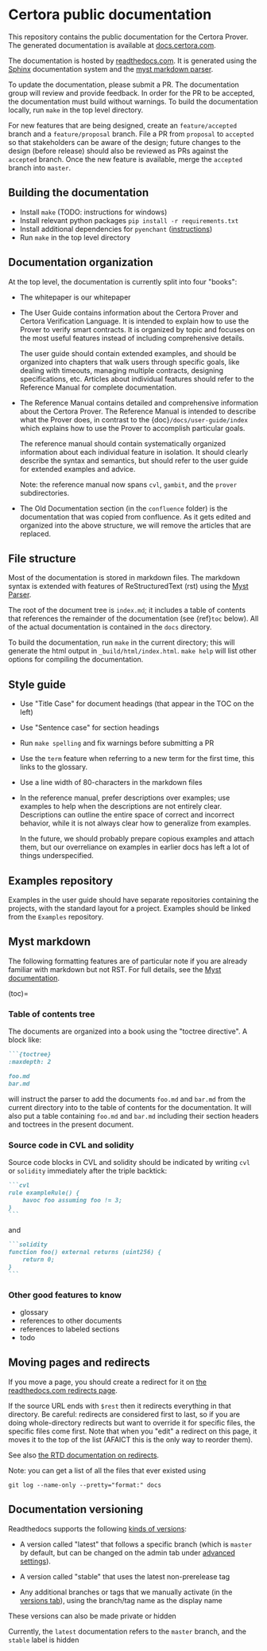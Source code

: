 Certora public documentation
============================

This repository contains the public documentation for the Certora Prover.  The
generated documentation is available at [docs.certora.com][docs].

The documentation is hosted by [readthedocs.com][rtd].  It is generated using
the [Sphinx][sphinx] documentation system and the [myst markdown parser][myst].

To update the documentation, please submit a PR.  The documentation group will
review and provide feedback.  In order for the PR to be accepted, the
documentation must build without warnings.  To build the documentation locally,
run `make` in the top level directory.

For new features that are being designed, create an `feature/accepted` branch
and a `feature/proposal` branch.  File a PR from `proposal` to `accepted` so
that stakeholders can be aware of the design; future changes to the design
(before release) should also be reviewed as PRs against the `accepted` branch.
Once the new feature is available, merge the `accepted` branch into `master`.

[rtd]: https://readthedocs.com/projects/certora-certora-prover-documentation/
[docs]: https://docs.certora.com/en/latest/docs/user-guide/intro.html
[sphinx]: https://www.sphinx-doc.org/en/master/
[myst]: https://myst-parser.readthedocs.io/en/latest/sphinx/intro.html

Building the documentation
--------------------------

 - Install `make` (TODO: instructions for windows)
 - Install relevant python packages `pip install -r requirements.txt`
 - Install additional dependencies for `pyenchant` ([instructions](https://pyenchant.github.io/pyenchant/install.html))
 - Run `make` in the top level directory

Documentation organization
--------------------------

At the top level, the documentation is currently split into four "books":

 - The whitepaper is our whitepaper

 - The User Guide contains information about the Certora Prover and Certora
   Verification Language.  It is intended to explain how to use the Prover to
   verify smart contracts.  It is organized by topic and focuses on the most
   useful features instead of including comprehensive details.
   
   The user guide should contain extended examples, and should be organized
   into chapters that walk users through specific goals, like dealing with
   timeouts, managing multiple contracts, designing specifications, etc.
   Articles about individual features should refer to the Reference Manual for
   complete documentation.

 - The Reference Manual contains detailed and comprehensive information about the
   Certora Prover.  The Reference Manual is intended to describe what the Prover
   does, in contrast to the {doc}`/docs/user-guide/index` which explains how to
   use the Prover to accomplish particular goals.

   The reference manual should contain systematically organized information about
   each individual feature in isolation.  It should clearly describe the syntax
   and semantics, but should refer to the user guide for extended examples and
   advice.

   Note: the reference manual now spans `cvl`, `gambit`, and the `prover`
   subdirectories.

 - The Old Documentation section (in the `confluence` folder) is the
   documentation that was copied from confluence.  As it gets edited and
   organized into the above structure, we will remove the articles that are
   replaced.

File structure
--------------

Most of the documentation is stored in markdown files.  The markdown syntax is
extended with features of ReStructuredText (rst) using the
[Myst Parser][myst].

The root of the document tree is `index.md`; it includes a table of contents
that references the remainder of the documentation (see {ref}`toc` below).  All
of the actual documentation is contained in the `docs` directory.

To build the documentation, run `make` in the current directory; this will
generate the html output in `_build/html/index.html`.  `make help` will list
other options for compiling the documentation.

Style guide
-----------

 - Use "Title Case" for document headings (that appear in the TOC on the left)
 - Use "Sentence case" for section headings
 - Run `make spelling` and fix warnings before submitting a PR
 - Use the `term` feature when referring to a new term for the first time, this
   links to the glossary. 

 - Use a line width of 80-characters in the markdown files
   
 - In the reference manual, prefer descriptions over examples; use examples to
   help when the descriptions are not entirely clear.  Descriptions can outline
   the entire space of correct and incorrect behavior, while it is not always
   clear how to generalize from examples.

   In the future, we should probably prepare copious examples and attach them,
   but our overreliance on examples in earlier docs has left a lot of things
   underspecified.

Examples repository
-------------------

Examples in the user guide should have separate repositories containing the
projects, with the standard layout for a project.  Examples should be linked
from the `Examples` repository.

Myst markdown
-------------

The following formatting features are of particular note if you are already
familiar with markdown but not RST.  For full details, see the [Myst documentation][myst].

(toc)=
### Table of contents tree

The documents are organized into a book using the "toctree directive".  A block
like:

````markdown
```{toctree}
:maxdepth: 2

foo.md
bar.md
````

will instruct the parser to add the documents `foo.md` and `bar.md` from the
current directory into to the table of contents for the documentation.  It will
also put a table containing `foo.md` and `bar.md` including their section headers
and toctrees in the present document.

### Source code in CVL and solidity

Source code blocks in CVL and solidity should be indicated by writing `cvl` or
`solidity` immediately after the triple backtick:

````markdown
```cvl
rule exampleRule() {
    havoc foo assuming foo != 3;
}
```
````

and

````markdown
```solidity
function foo() external returns (uint256) {
    return 0;
}
```
````

### Other good features to know

 - glossary
 - references to other documents
 - references to labeled sections
 - todo

Moving pages and redirects
--------------------------

If you move a page, you should create a redirect for it on
[the readthedocs.com redirects page][redirects].

[redirects]: https://readthedocs.com/dashboard/certora-certora-prover-documentation/redirects/

If the source URL ends with `$rest` then it redirects everything in that
directory.  Be careful: redirects are considered first to last, so if you are
doing whole-directory redirects but want to override it for specific files, the
specific files come first.  Note that when you "edit" a redirect on this page,
it moves it to the top of the list (AFAICT this is the only way to reorder them).

See also [the RTD documentation on redirects][rtd-redirect].

[rtd-redirect]: https://docs.readthedocs.io/en/stable/user-defined-redirects.html

Note: you can get a list of all the files that ever existed using

```
git log --name-only --pretty="format:" docs
```

Documentation versioning
------------------------

Readthedocs supports the following [kinds of versions][rtd-versioning]:

 - A version called "latest" that follows a specific branch (which is `master`
   by default, but can be changed on the admin tab under [advanced settings][rtd-settings]).

 - A version called "stable" that uses the latest non-prerelease tag

 - Any additional branches or tags that we manually activate (in the [versions tab][rtd-versions]), using the
   branch/tag name as the display name

These versions can also be made private or hidden

[rtd-settings]: https://readthedocs.com/dashboard/certora-certora-prover-documentation/advanced/
[rtd-versions]: https://readthedocs.com/projects/certora-certora-prover-documentation/versions/
[rtd-versioning]: https://docs.readthedocs.io/en/stable/versions.html

Currently, the `latest` documentation refers to the `master` branch, and the
`stable` label is hidden

